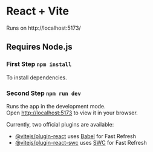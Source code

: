 # React + Vite

Runs on http://localhost:5173/

## Requires Node.js

### First Step `npm install`

To install dependencies.

### Second Step `npm run dev`


Runs the app in the development mode.\
Open [http://localhost:5173](http://localhost:5173) to view it in your browser.




Currently, two official plugins are available:

- [@vitejs/plugin-react](https://github.com/vitejs/vite-plugin-react/blob/main/packages/plugin-react/README.md) uses [Babel](https://babeljs.io/) for Fast Refresh
- [@vitejs/plugin-react-swc](https://github.com/vitejs/vite-plugin-react-swc) uses [SWC](https://swc.rs/) for Fast Refresh
